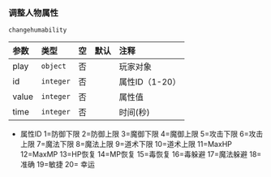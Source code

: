### 调整人物属性
`changehumability`

| 参数  | 类型      | 空   | 默认 | 注释           |
| :---- | :-------- | :--- | :--- | :------------- |
| play  | `object`  | 否   |      | 玩家对象       |
| id    | `integer` | 否   |      | 属性ID（1-20） |
| value | `integer` | 否   |      | 属性值         |
| time  | `integer` | 否   |      | 时间(秒)       |
* 属性ID
1=防御下限 
2=防御上限 
3=魔御下限 
4=魔御上限 
5=攻击下限 
6=攻击上限 
7=魔法下限 
8=魔法上限
9=道术下限 
10=道术上限 
11=MaxHP 
12=MaxMP 
13=HP恢复 
14=MP恢复
15=毒恢复 
16=毒躲避 
17=魔法躲避 
18=准确 
19=敏捷 
20= 幸运

